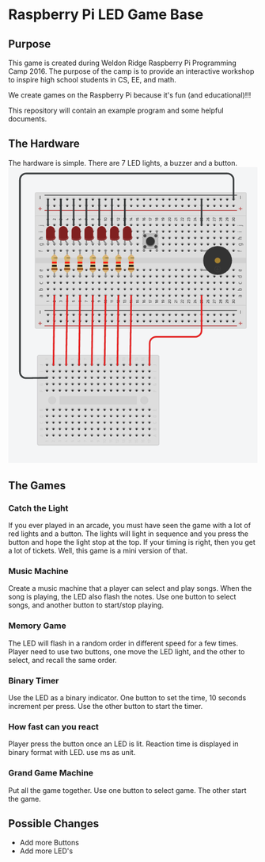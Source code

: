 # Raspberry Pi LED Game Base

## Purpose

This game is created during Weldon Ridge Raspberry Pi Programming Camp 2016.
The purpose of the camp is to provide an interactive workshop to inspire
high school students in CS, EE, and math.

We create games on the Raspberry Pi because it's fun (and educational)!!!

This repository will contain an example program and some helpful documents.

## The Hardware

The hardware is simple. There are 7 LED lights, a buzzer and a button.
![Picture of Circuit](circuit.PNG)

## The Games

### Catch the Light

If you ever played in an arcade, you must have seen the game with a lot of red lights and a button. The lights will light in sequence and you press the button and hope the light stop at the top. If your timing is right, then you get a lot of tickets. Well, this game is a mini version of that.

### Music Machine

Create a music machine that a player can select and play songs. When the song is playing, the LED also flash the notes. Use one button to select songs, and another button to start/stop playing.

### Memory Game

The LED will flash in a random order in different speed for a few times. Player need to use two buttons, one move the LED light, and the other to select, and recall the same order.

### Binary Timer

Use the LED as a binary indicator. One button to set the time, 10 seconds increment per press. Use the other button to start the timer.

### How fast can you react

Player press the button once an LED is lit. Reaction time is displayed in binary format with LED. use ms as unit.

### Grand Game Machine

Put all the game together. Use one button to select game. The other start the game.
 

## Possible Changes
- Add more Buttons
- Add more LED's

